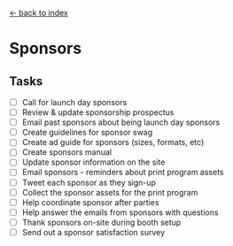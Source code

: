[<- back to index](../README.md)

# Sponsors


## Tasks

- [ ] Call for launch day sponsors
- [ ] Review & update sponsorship prospectus
- [ ] Email past sponsors about being launch day sponsors
- [ ] Create guidelines for sponsor swag
- [ ] Create ad guide for sponsors (sizes, formats, etc)
- [ ] Create sponsors manual
- [ ] Update sponsor information on the site
- [ ] Email sponsors - reminders about print program assets
- [ ] Tweet each sponsor as they sign-up
- [ ] Collect the sponsor assets for the print program
- [ ] Help coordinate sponsor after parties
- [ ] Help answer the emails from sponsors with questions
- [ ] Thank sponsors on-site during booth setup
- [ ] Send out a sponsor satisfaction survey
